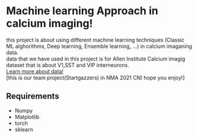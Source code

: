 # Machine learning Approach in calcium imaging!
this project is about using different machine learning techniques (Classic ML alghorithms, Deep learning, Ensemble learning, ...) in calcium imaganing data. \
data that we have used in this project is for Allen Institute Calcium imagig dataset that is about V1,SST and VIP interneurons. \
[Learn more about data!](https://compneuro.neuromatch.io/projects/neurons/README.html) \
[this is our team project(Startgazzers) in NMA 2021 CN! hope you enjoy!]
## Requirements
* Numpy
* Matplotlib
* torch
* sklearn
